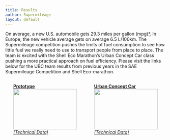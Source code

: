 ```yaml
---
title: Results
author: Supermileage
layout: default
---
```

On average, a new U.S. automobile gets 29.3 miles per gallon (mpg)<a href="http://www.greencarcongress.com/2004/11/average_fuel_co.html" target="_blank">*</a>. In Europe, the new vehicle average gets on average 6.5 L/100km. The Supermileage competition pushes the limits of fuel consumption to see how little fuel we really need to use to transport people from place to place. The team is excited with the Shell Eco Marathon&#8217;s Urban Concept Car class pushing a more practical approach on fuel efficiency. Please visit the links below for the UBC team results from previous years in the SAE Supermileage Competition and Shell Eco-marathon.

<div style="width: 100%; padding-top:15px;">
  <div style="width: 200px; float: left; position: relative; padding-left:25px; padding-bottom:50px;">
    <a href="http://supermileage.ca/team/results/prototype"><strong> Prototype</strong></a><br /> <a href="http://supermileage.ca/results/prototype"><img class="alignnone" style="margin: 0px 0px;" title="The Winning Team" src="http://www.supermileage.ca/images/photos/UBCST009_tn.jpg" alt="" width="200" height="127" /></a><br /> <a title="Technical Specifications" href="http://www.sites.mech.ubc.ca/~supermileage/TechnicalSpecs/Technical%20Specifications-Prototype.pdf" target="_blank"><em>(Technical Data)</em></a>
  </div>

  <div style="width: 200px; float: right;position: relative;padding-right:25px;">
    <a href="http://supermileage.ca/team/results/urban-concept-car"><strong> Urban Concept Car</strong></a><br /> <a href="http://supermileage.ca/team/results/urban-concept-car"><img class="alignnone" style="margin: 0px 0px;" title="The Argo" src="http://www.supermileage.ca/images/photos/IMG_2027.resize.jpg" alt="" width="200" height="127" /></a><br /> <a title="Technical Specifications" href="http://www.sites.mech.ubc.ca/~supermileage/TechnicalSpecs/Technical%20Specifications-Argo.pdf" target="_blank"><em>(Technical Data)</em></a>
  </div>
</div>

